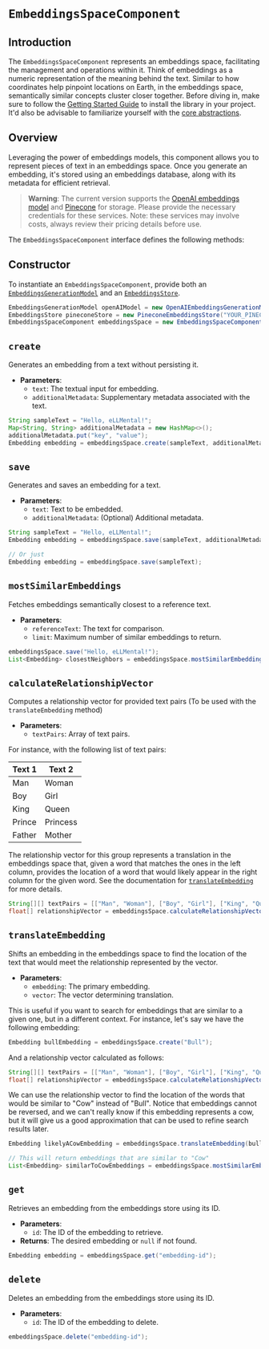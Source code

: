 # `EmbeddingsSpaceComponent`

## Introduction

The `EmbeddingsSpaceComponent` represents an embeddings space, facilitating the management and operations within it. Think of embeddings as a numeric representation of the meaning behind the text. Similar to how coordinates help pinpoint locations on Earth, in the embeddings space, semantically similar concepts cluster closer together. Before diving in, make sure to follow the [Getting Started Guide](../02_getting_started.md) to install the library in your project. It'd also be advisable to familiarize yourself with the [core abstractions](01_core_abstractions.md).

## Overview

Leveraging the power of embeddings models, this component allows you to represent pieces of text in an embeddings space. Once you generate an embedding, it's stored using an embeddings database, along with its metadata for efficient retrieval.

[//]: # (TODO: Highlight this as a warning message in Docusaurus)
> **Warning**: The current version supports the [OpenAI embeddings model](https://platform.openai.com/docs/guides/embeddings) and [Pinecone](https://www.pinecone.io) for storage. Please provide the necessary credentials for these services. Note: these services may involve costs, always review their pricing details before use.

The `EmbeddingsSpaceComponent` interface defines the following methods:

## Constructor

To instantiate an `EmbeddingsSpaceComponent`, provide both an [`EmbeddingsGenerationModel`](01_core_abstractions.md#embeddingsgenerationmodel) and an [`EmbeddingsStore`](01_core_abstractions.md#embeddingsstore).

```java
EmbeddingsGenerationModel openAIModel = new OpenAIEmbeddingsGenerationModel("YOUR_OPENAI_API_KEY");
EmbeddingsStore pineconeStore = new PineconeEmbeddingsStore("YOUR_PINECONE_URL", "YOUR_PINECONE_API_KEY", "YOUR_PINECONE_SPACE");
EmbeddingsSpaceComponent embeddingsSpace = new EmbeddingsSpaceComponent(openAIModel, pineconeStore);
```

## `create`

Generates an embedding from a text without persisting it.

- **Parameters**:
    - `text`: The textual input for embedding.
    - `additionalMetadata`: Supplementary metadata associated with the text.

```java
String sampleText = "Hello, eLLMental!";
Map<String, String> additionalMetadata = new HashMap<>();
additionalMetadata.put("key", "value");
Embedding embedding = embeddingsSpace.create(sampleText, additionalMetadata);
```

## `save`

Generates and saves an embedding for a text.

- **Parameters**:
    - `text`: Text to be embedded.
    - `additionalMetadata`: (Optional) Additional metadata.

```java
String sampleText = "Hello, eLLMental!";
Embedding embedding = embeddingsSpace.save(sampleText, additionalMetadata);

// Or just
Embedding embedding = embeddingSpace.save(sampleText);
```

## `mostSimilarEmbeddings`

Fetches embeddings semantically closest to a reference text.

- **Parameters**:
    - `referenceText`: The text for comparison.
    - `limit`: Maximum number of similar embeddings to return.

```java
embeddingsSpace.save("Hello, eLLMental!");
List<Embedding> closestNeighbors = embeddingsSpace.mostSimilarEmbeddings("Greetings!", 3);
```

## `calculateRelationshipVector`

Computes a relationship vector for provided text pairs (To be used with the `translateEmbedding` method)

- **Parameters**:
    - `textPairs`: Array of text pairs.

For instance, with the following list of text pairs:

| Text 1 | Text 2 |
|--------|--------|
| Man    | Woman  |
| Boy    | Girl   |
| King   | Queen  |
| Prince | Princess |
| Father | Mother |

The relationship vector for this group represents a translation in the embeddings space that, given a word that matches the ones in the left column, provides the location of a word that would likely appear in the right column for the given word. See the documentation for [`translateEmbedding`](#translateEmbedding) for more details.

```java
String[][] textPairs = [["Man", "Woman"], ["Boy", "Girl"], ["King", "Queen"], ["Prince", "Princess"], ["Father", "Mother"]];
float[] relationshipVector = embeddingsSpace.calculateRelationshipVector(textPairs);
```

## `translateEmbedding`

Shifts an embedding in the embeddings space to find the location of the text that would meet the relationship represented by the vector.

- **Parameters**:
    - `embedding`: The primary embedding.
    - `vector`: The vector determining translation.

This is useful if you want to search for embeddings that are similar to a given one, but in a different context. For instance, let's say we have the following embedding:

```java
Embedding bullEmbedding = embeddingsSpace.create("Bull");
```

And a relationship vector calculated as follows:

```java
String[][] textPairs = [["Man", "Woman"], ["Boy", "Girl"], ["King", "Queen"], ["Prince", "Princess"], ["Father", "Mother"]];
float[] relationshipVector = embeddingsSpace.calculateRelationshipVector(textPairs);
```

We can use the relationship vector to find the location of the words that would be similar to "Cow" instead of "Bull". Notice that embeddings cannot be reversed, and we can't really know if this embedding represents a cow, but it will give us a good approximation that can be used to refine search results later.

```java
Embedding likelyACowEmbedding = embeddingsSpace.translateEmbedding(bullEmbedding, relationshipVector);

// This will return embeddings that are similar to "Cow"
List<Embedding> similarToCowEmbeddings = embeddingsSpace.mostSimilarEmbeddings(likelyACowEmbedding, 5);
```

## `get`

Retrieves an embedding from the embeddings store using its ID.

- **Parameters**:
    - `id`: The ID of the embedding to retrieve.
- **Returns**: The desired embedding or `null` if not found.

```java
Embedding embedding = embeddingsSpace.get("embedding-id");
```

## `delete`

Deletes an embedding from the embeddings store using its ID.

- **Parameters**:
    - `id`: The ID of the embedding to delete.

```java
embeddingsSpace.delete("embedding-id");
```